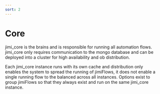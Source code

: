 ```yaml
---
sort: 2
---
```


# Core

jimi_core is the brains and is responsible for running all automation flows. jimi_core only requires communication to the mongo database and can be deployed into a cluster for high availability and ob distribution.

Each jimi_core instance runs with its own cache and distribution only enables the system to spread the running of jimiFlows, it does not enable a single running flow to the balanced across all instances. Options exist to group jimiFlows so that they always exist and run on the same jimi_core instance.

